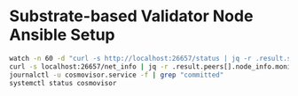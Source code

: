 # Substrate-based Validator Node Ansible Setup

```bash
watch -n 60 -d "curl -s http://localhost:26657/status | jq -r .result.sync_info.latest_block_height"
curl -s localhost:26657/net_info | jq -r .result.peers[].node_info.moniker
journalctl -u cosmovisor.service -f | grep "committed"
systemctl status cosmovisor
```
